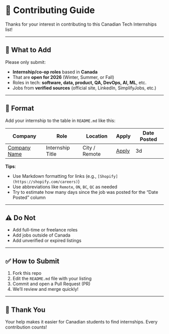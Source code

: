 # 🤝 Contributing Guide

Thanks for your interest in contributing to this Canadian Tech Internships list!

---

## 🧾 What to Add

Please only submit:
- **Internship/co-op roles** based in **Canada**
- That are **open for 2026** (Winter, Summer, or Fall)
- Roles in tech: **software, data, product, QA, DevOps, AI, ML**, etc.
- Jobs from **verified sources** (official site, LinkedIn, SimplifyJobs, etc.)

---

## 📄 Format

Add your internship to the table in `README.md` like this:

| Company | Role | Location | Apply | Date Posted |
|---------|------|----------|-------|-------------|
| [Company Name](link) | Internship Title | City / Remote | [Apply](link) | 3d |

**Tips**:
- Use Markdown formatting for links (e.g., `[Shopify](https://shopify.com/careers)`)
- Use abbreviations like `Remote`, `ON`, `BC`, `QC` as needed
- Try to estimate how many days since the job was posted for the “Date Posted” column

---

## ⚠️ Do Not

- Add full-time or freelance roles
- Add jobs outside of Canada
- Add unverified or expired listings

---

## ✅ How to Submit

1. Fork this repo
2. Edit the `README.md` file with your listing
3. Commit and open a Pull Request (PR)
4. We’ll review and merge quickly!

---

## 🙌 Thank You

Your help makes it easier for Canadian students to find internships. Every contribution counts!
